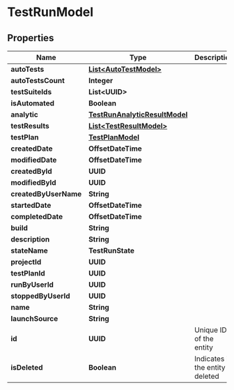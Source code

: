 

# TestRunModel


## Properties

| Name | Type | Description | Notes |
|------------ | ------------- | ------------- | -------------|
|**autoTests** | [**List&lt;AutoTestModel&gt;**](AutoTestModel.md) |  |  [optional] |
|**autoTestsCount** | **Integer** |  |  |
|**testSuiteIds** | **List&lt;UUID&gt;** |  |  [optional] |
|**isAutomated** | **Boolean** |  |  |
|**analytic** | [**TestRunAnalyticResultModel**](TestRunAnalyticResultModel.md) |  |  |
|**testResults** | [**List&lt;TestResultModel&gt;**](TestResultModel.md) |  |  [optional] |
|**testPlan** | [**TestPlanModel**](TestPlanModel.md) |  |  [optional] |
|**createdDate** | **OffsetDateTime** |  |  |
|**modifiedDate** | **OffsetDateTime** |  |  [optional] |
|**createdById** | **UUID** |  |  |
|**modifiedById** | **UUID** |  |  [optional] |
|**createdByUserName** | **String** |  |  [optional] |
|**startedDate** | **OffsetDateTime** |  |  [optional] |
|**completedDate** | **OffsetDateTime** |  |  [optional] |
|**build** | **String** |  |  |
|**description** | **String** |  |  |
|**stateName** | **TestRunState** |  |  |
|**projectId** | **UUID** |  |  |
|**testPlanId** | **UUID** |  |  [optional] |
|**runByUserId** | **UUID** |  |  [optional] |
|**stoppedByUserId** | **UUID** |  |  [optional] |
|**name** | **String** |  |  |
|**launchSource** | **String** |  |  |
|**id** | **UUID** | Unique ID of the entity |  |
|**isDeleted** | **Boolean** | Indicates if the entity is deleted |  |



